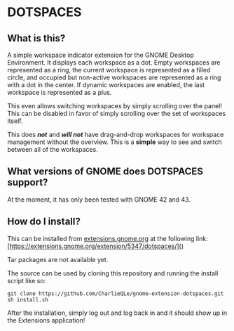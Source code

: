 # DOTSPACES

## What is this?

A simple workspace indicator extension for the GNOME Desktop Environment. It displays each workspace as a dot. Empty workspaces are represented as a ring, the current workspace is represented as a filled circle, and occupied but non-active workspaces are represented as a ring with a dot in the center. If dynamic workspaces are enabled, the last workspace is represented as a plus.

This even allows switching workspaces by simply scrolling over the panel! This can be disabled in favor of simply scrolling over the set of workspaces itself.

This does ***not*** and ***will not*** have drag-and-drop workspaces for workspace management without the overview. This is a **simple** way to see and switch between all of the workspaces.

## What versions of GNOME does DOTSPACES support?

At the moment, it has only been tested with GNOME 42 and 43.

## How do I install?

This can be installed from [extensions.gnome.org]() at the following link: [https://extensions.gnome.org/extension/5347/dotspaces/]()

Tar packages are not available yet.

The source can be used by cloning this repository and running the install script like so:

```
git clone https://github.com/CharlieQLe/gnome-extension-dotspaces.git
sh install.sh
```

After the installation, simply log out and log back in and it should show up in the Extensions application!
